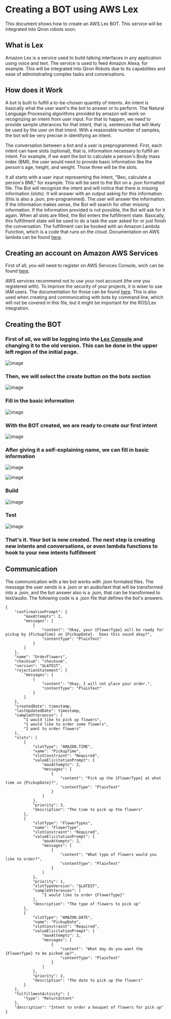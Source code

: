 # Creating a BOT using AWS Lex

This document shows how to create an AWS Lex BOT. This service will be integrated into Qiron robots soon.

## What is Lex 

Amazon Lex is a service used to build talking interfaces in any application using voice and text. The service is used to feed Amazon Alexa, for example. This will be integrated into Qiron Robots due to its capabilities and ease of administrating complex tasks and conversations.

## How does it Work

A bot is built to fulfill a to-be-chosen quantity of intents. An intent is basically what the user want's the bot to answer or to perform. The Natural Language Processing algorithms provided by amazon will work on recognizing an intent from user input. For that to happen, we need to provide sample utterances for that intent, that is, sentences that will likely be used by the user on that intent. With a reasonable number of samples, the bot will be very precise in identifying an intent.

The conversation between a bot and a user is preprogrammed. First, each intent can have slots (optional), that is, information necessary to fulfill an intent. For example, if we want the bot to calculate a person's Body mass index (BMI), the user would need to provide basic information like the person's age, height, and weight. Those three will be the slots.

It all starts with a user input representing the intent, "Beo, calculate a person's BMI," for example. This will be sent to the Bot on a .json formatted file. The Bot will recognize the intent and will notice that there is missing information (slots). It will answer with an output asking for this information (this is also a .json, pre-programmed). The user will answer the information. If the information makes sense, the Bot will search for other missing information. If the information provided is not possible, the Bot will ask for it again. When all slots are filled, the Bot enters the fulfillment state. Basically, this fulfillment state will be used to do a task the user asked for or just finish the conversation. The fulfillment can be hooked with an Amazon Lambda Function, which is a code that runs on the cloud. Documentation on AWS lambda can be found <a href="https://aws.amazon.com/pt/lambda/">here</a>.

## Creating an account on Amazon AWS Services
First of all, you will need to register on AWS Services Console, wich can be found <a href="https://aws.amazon.com/pt/console/" target="_blank">here</a>.

AWS services recommend not to use your root account (the one you registered with). To improve the security of your projects, it is wiser to use IAM users. The documentation for those can be found <a href="https://docs.aws.amazon.com/IAM/latest/UserGuide/id_users.html">here</a>. This is also used when creating and communicating with bots by command line, which will not be covered in this file, but it might be important for the ROS/Lex integration.

## Creating the BOT

### First of all, we will be logging into the <a href="https://aws.amazon.com/pt/lex/"> Lex Console </a> and changing it to the old version. This can be done in the upper left region of the initial page.

![image](https://user-images.githubusercontent.com/85199336/189988423-2b153f1a-d74f-4ceb-92ac-7a119ad5c864.png)

### Then, we will select the create button on the bots section

![image](https://user-images.githubusercontent.com/85199336/189989186-73424d62-0467-439a-99d0-1359cc0ded98.png)

### Fill in the basic information

![image](https://user-images.githubusercontent.com/85199336/189990093-56e758d0-e760-4d28-aefb-9cabdce3fe1d.png)

### With the BOT created, we are ready to create our first intent

![image](https://user-images.githubusercontent.com/85199336/189990511-df502122-ad0f-4a16-9174-30628ec23533.png)


### After giving it a self-explaining name, we can fill in basic information

![image](https://user-images.githubusercontent.com/85199336/189998312-f8efd533-9f2b-47e8-b23a-d9ae7b710c72.png)

![image](https://user-images.githubusercontent.com/85199336/189998342-d29beacf-9dcf-494f-b09c-51939bc9a0bf.png)

### Build

![image](https://user-images.githubusercontent.com/85199336/189998432-184fe108-87f3-4e3d-8ffc-d33b12082d39.png)


### Test

![image](https://user-images.githubusercontent.com/85199336/189998554-2e353d93-036f-469a-962b-91c0c0dfecb9.png)


###  That's it. Your bot is now created. The next step is creating new intents and conversations, or even lambda functions to hook to your new intents fulfillment

## Communication

The communication with a lex bot works with .json formated files. The message the user sends is a .json or an audio/text that will be transformed into a .json, and the bot answer also is a .json, that can be transformed to text/audio. The following code is a .json file that defines the bot's answers.

```
{
    "confirmationPrompt": {
        "maxAttempts": 2, 
        "messages": [
            {
                "content": "Okay, your {FlowerType} will be ready for pickup by {PickupTime} on {PickupDate}.  Does this sound okay?", 
                "contentType": "PlainText"
            }
        ]
    }, 
    "name": "OrderFlowers", 
    "checksum": "checksum", 
    "version": "$LATEST", 
    "rejectionStatement": {
        "messages": [
            {
                "content": "Okay, I will not place your order.", 
                "contentType": "PlainText"
            }
        ]
    }, 
    "createdDate": timestamp, 
    "lastUpdatedDate": timestamp, 
    "sampleUtterances": [
        "I would like to pick up flowers", 
        "I would like to order some flowers", 
        "I want to order flowers"
    ], 
    "slots": [
        {
            "slotType": "AMAZON.TIME", 
            "name": "PickupTime", 
            "slotConstraint": "Required", 
            "valueElicitationPrompt": {
                "maxAttempts": 2, 
                "messages": [
                    {
                        "content": "Pick up the {FlowerType} at what time on {PickupDate}?", 
                        "contentType": "PlainText"
                    }
                ]
            }, 
            "priority": 3, 
            "description": "The time to pick up the flowers"
        }, 
        {
            "slotType": "FlowerTypes", 
            "name": "FlowerType", 
            "slotConstraint": "Required", 
            "valueElicitationPrompt": {
                "maxAttempts": 2, 
                "messages": [
                    {
                        "content": "What type of flowers would you like to order?", 
                        "contentType": "PlainText"
                    }
                ]
            }, 
            "priority": 1, 
            "slotTypeVersion": "$LATEST", 
            "sampleUtterances": [
                "I would like to order {FlowerType}"
            ], 
            "description": "The type of flowers to pick up"
        }, 
        {
            "slotType": "AMAZON.DATE", 
            "name": "PickupDate", 
            "slotConstraint": "Required", 
            "valueElicitationPrompt": {
                "maxAttempts": 2, 
                "messages": [
                    {
                        "content": "What day do you want the {FlowerType} to be picked up?", 
                        "contentType": "PlainText"
                    }
                ]
            }, 
            "priority": 2, 
            "description": "The date to pick up the flowers"
        }
    ], 
    "fulfillmentActivity": {
        "type": "ReturnIntent"
    }, 
    "description": "Intent to order a bouquet of flowers for pick up"
}
```
